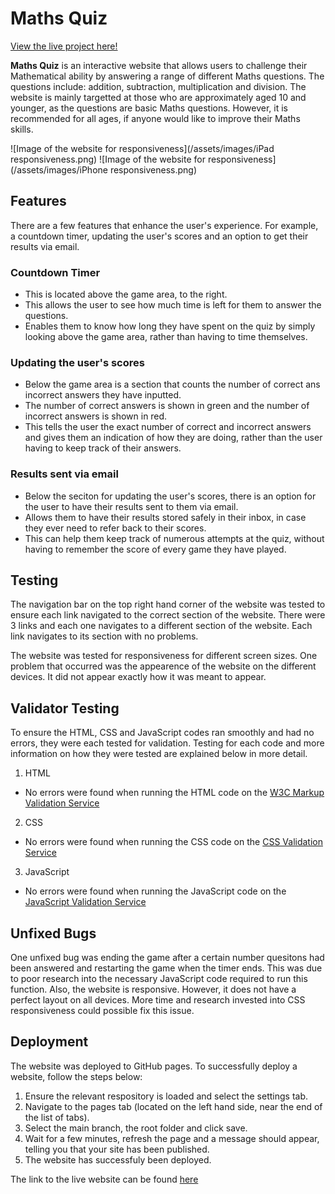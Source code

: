 # Maths Quiz

[View the live project here!](https://mohamed-hagabdalla.github.io/Portfolio-Two/)

**Maths Quiz** is an interactive website that allows users to challenge their Mathematical ability by answering a range of different Maths questions. The questions include: addition, subtraction, multiplication and division. The website is mainly targetted at those who are approximately aged 10 and younger, as the questions are basic Maths questions. However, it is recommended for all ages, if anyone would like to improve their Maths skills.

![Image of the website for responsiveness](/assets/images/iPad responsiveness.png)
![Image of the website for responsiveness](/assets/images/iPhone responsiveness.png)

## Features

There are a few features that enhance the user's experience. For example, a countdown timer, updating the user's scores and an option to get their results via email.

### Countdown Timer

- This is located above the game area, to the right.
- This allows the user to see how much time is left for them to answer the questions.
- Enables them to know how long they have spent on the quiz by simply looking above the game area, rather than having to time themselves.

### Updating the user's scores

- Below the game area is a section that counts the number of correct ans incorrect answers they have inputted.
- The number of correct answers is shown in green and the number of incorrect answers is shown in red.
- This tells the user the exact number of correct and incorrect answers and gives them an indication of how they are doing, rather than the user having to keep track of their answers.

### Results sent via email

- Below the seciton for updating the user's scores, there is an option for the user to have their results sent to them via email.
- Allows them to have their results stored safely in their inbox, in case they ever need to refer back to their scores.
- This can help them keep track of numerous attempts at the quiz, without having to remember the score of every game they have played. 

## Testing

The navigation bar on the top right hand corner of the website was tested to ensure each link navigated to the correct section of the website. There were 3 links and each one navigates to a different section of the website. Each link navigates to its section with no problems.

The website was tested for responsiveness for different screen sizes. One problem that occurred was the appearence of the website on the different devices. It did not appear exactly how it was meant to appear.

## Validator Testing

To ensure the HTML, CSS and JavaScript codes ran smoothly and had no errors, they were each tested for validation. Testing for each code and more information on how they were tested are explained below in more detail.

1. HTML
-  No errors were found when running the HTML code on the [W3C Markup Validation Service](https://validator.w3.org/#validate_by_input)

2. CSS
- No errors were found when running the CSS code on the [CSS Validation Service](https://jigsaw.w3.org/css-validator/)

3. JavaScript
- No errors were found when running the JavaScript code on the [JavaScript Validation Service](https://jshint.com/)

## Unfixed Bugs

One unfixed bug was ending the game after a certain number quesitons had been answered and restarting the game when the timer ends. This was due to poor research into the necessary JavaScript code required to run this function. Also, the website is responsive. However, it does not have a perfect layout on all devices. More time and research invested into CSS responsiveness could possible fix this issue. 

## Deployment

The website was deployed to GitHub pages. To successfully deploy a website, follow the steps below:

1. Ensure the relevant respository is loaded and select the settings tab.
2. Navigate to the pages tab (located on the left hand side, near the end of the list of tabs).
3. Select the main branch, the root folder and click save.
4. Wait for a few minutes, refresh the page and a message should appear, telling you that your site has been published.
5. The website has successfuly been deployed. 

The link to the live website can be found [here](https://mohamed-hagabdalla.github.io/Portfolio-Two/)

